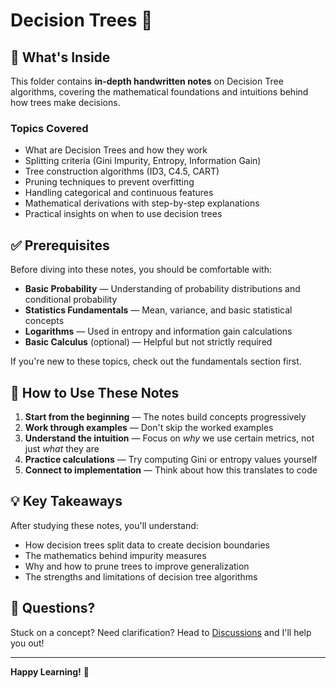 # Decision Trees 🌳

## 📖 What's Inside

This folder contains **in-depth handwritten notes** on Decision Tree algorithms, covering the mathematical foundations and intuitions behind how trees make decisions.

### Topics Covered

- What are Decision Trees and how they work
- Splitting criteria (Gini Impurity, Entropy, Information Gain)
- Tree construction algorithms (ID3, C4.5, CART)
- Pruning techniques to prevent overfitting
- Handling categorical and continuous features
- Mathematical derivations with step-by-step explanations
- Practical insights on when to use decision trees

## ✅ Prerequisites

Before diving into these notes, you should be comfortable with:

- **Basic Probability** — Understanding of probability distributions and conditional probability
- **Statistics Fundamentals** — Mean, variance, and basic statistical concepts
- **Logarithms** — Used in entropy and information gain calculations
- **Basic Calculus** (optional) — Helpful but not strictly required

If you're new to these topics, check out the fundamentals section first.

## 🎯 How to Use These Notes

1. **Start from the beginning** — The notes build concepts progressively
2. **Work through examples** — Don't skip the worked examples
3. **Understand the intuition** — Focus on *why* we use certain metrics, not just *what* they are
4. **Practice calculations** — Try computing Gini or entropy values yourself
5. **Connect to implementation** — Think about how this translates to code

## 💡 Key Takeaways

After studying these notes, you'll understand:
- How decision trees split data to create decision boundaries
- The mathematics behind impurity measures
- Why and how to prune trees to improve generalization
- The strengths and limitations of decision tree algorithms

## 🤔 Questions?

Stuck on a concept? Need clarification? Head to [Discussions](../../discussions) and I'll help you out!

---

**Happy Learning!** 🚀
